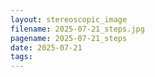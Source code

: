 ```yaml
---
layout: stereoscopic_image
filename: 2025-07-21_steps.jpg
pagename: 2025-07-21_steps
date: 2025-07-21
tags:
---
```

